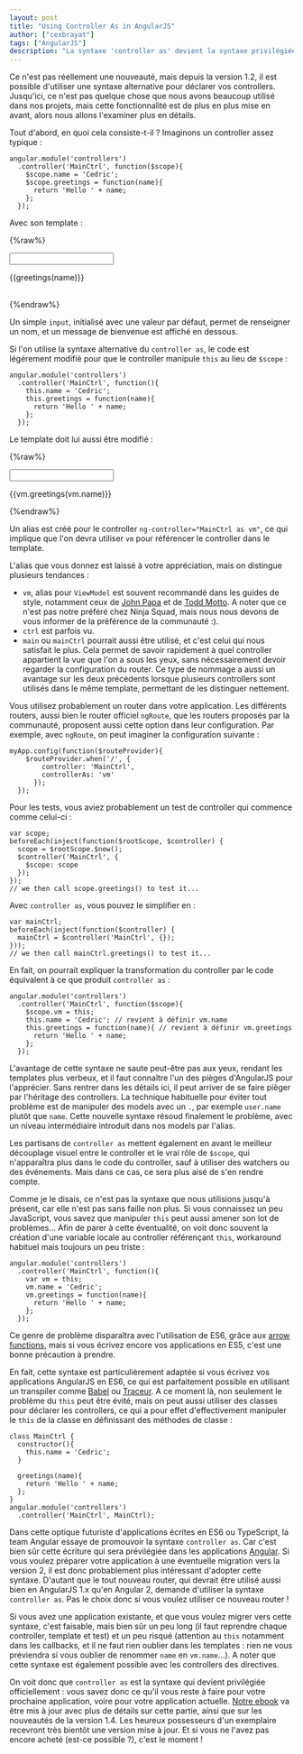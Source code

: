 ```yaml
---
layout: post
title: "Using Controller As in AngularJS"
author: ["cexbrayat"]
tags: ["AngularJS"]
description: "La syntaxe 'controller as' devient la syntaxe privilégiée pour écrire les controllers AngularJS. Voyons à quoi elle ressemble et ce qu'elle apporte !"
---
```


Ce n'est pas réellement une nouveauté, mais depuis la version 1.2, il est possible d'utiliser une syntaxe alternative pour déclarer vos controllers. Jusqu'ici, ce n'est pas quelque chose que nous avons beaucoup utilisé dans nos projets, mais cette fonctionnalité est de plus en plus mise en avant, alors nous allons l'examiner plus en détails.

Tout d'abord, en quoi cela consiste-t-il ? Imaginons un controller assez typique :

    angular.module('controllers')
      .controller('MainCtrl', function($scope){
        $scope.name = 'Cedric';
        $scope.greetings = function(name){
          return 'Hello ' + name;
        };
      });

Avec son template :

{%raw%}
    <div ng-controller="MainCtrl">
      <input ng-model="name">
      <p>{{greetings(name)}}</p>
    </div>  
{%endraw%}

Un simple `input`, initialisé avec une valeur par défaut, permet de renseigner un nom, et un message de bienvenue est affiché en dessous.

Si l'on utilise la syntaxe alternative du `controller as`, le code est légérement modifié pour que le controller manipule `this` au lieu de `$scope` :

    angular.module('controllers')
      .controller('MainCtrl', function(){
        this.name = 'Cedric';
        this.greetings = function(name){
          return 'Hello ' + name;
        };
      });

Le template doit lui aussi être modifié :

{%raw%}
    <div ng-controller="MainCtrl as vm">
      <input ng-model="vm.name">
      <p>{{vm.greetings(vm.name)}}</p>
    </div>
{%endraw%}

Un alias est créé pour le controller `ng-controller="MainCtrl as vm"`, ce qui implique que l'on devra utiliser `vm` pour référencer le controller dans le template.

L'alias que vous donnez est laissé à votre appréciation, mais on distingue plusieurs tendances :

- `vm`, alias pour `ViewModel` est souvent recommandé dans les guides de style, notamment ceux de [John Papa](https://github.com/johnpapa/angular-styleguide#style-y032) et de [Todd Motto](https://github.com/toddmotto/angularjs-styleguide#controllers). A noter que ce n'est pas notre préféré chez Ninja Squad, mais nous nous devons de vous informer de la préférence de la communauté :).
- `ctrl` est parfois vu.
- `main` ou `mainCtrl` pourrait aussi être utilisé, et c'est celui qui nous satisfait le plus. Cela permet de savoir rapidement à quel controller appartient la vue que l'on a sous les yeux, sans nécessairement devoir regarder la configuration du router. Ce type de nommage a aussi un avantage sur les deux précédents lorsque plusieurs controllers sont utilisés dans le même template, permettant de les distinguer nettement.

Vous utilisez probablement un router dans votre application. Les différents routers, aussi bien le router officiel `ngRoute`, que les routers proposés par la communauté, proposent aussi cette option dans leur configuration. Par exemple, avec `ngRoute`, on peut imaginer la configuration suivante :

    myApp.config(function($routeProvider){
        $routeProvider.when('/', {
            controller: 'MainCtrl',
            controllerAs: 'vm'
          });
      });

Pour les tests, vous aviez probablement un test de controller qui commence comme celui-ci :

    var scope;
    beforeEach(inject(function($rootScope, $controller) {
      scope = $rootScope.$new();
      $controller('MainCtrl', {
        $scope: scope
      });
    });
    // we then call scope.greetings() to test it...

Avec `controller as`, vous pouvez le simplifier en :

    var mainCtrl;
    beforeEach(inject(function($controller) {
      mainCtrl = $controller('MainCtrl', {});
    }));
    // we then call mainCtrl.greetings() to test it...

En fait, on pourrait expliquer la transformation du controller par le code équivalent à ce que produit `controller as` :

    angular.module('controllers')
      .controller('MainCtrl', function($scope){
        $scope.vm = this;
        this.name = 'Cedric'; // revient à définir vm.name
        this.greetings = function(name){ // revient à définir vm.greetings
          return 'Hello ' + name;
        };
      });

L'avantage de cette syntaxe ne saute peut-être pas aux yeux, rendant les templates plus verbeux, et il faut connaître l'un des pièges d'AngularJS pour l'apprécier. Sans rentrer dans les détails ici, il peut arriver de se faire pièger par l'héritage des controllers. La technique habituelle pour éviter tout problème est de manipuler des models avec un `.`, par exemple `user.name` plutôt que `name`. Cette nouvelle syntaxe résoud finalement le problème, avec un niveau intermédiaire introduit dans nos models par l'alias.

Les partisans de `controller as` mettent également en avant le meilleur découplage visuel entre le controller et le vrai rôle de `$scope`, qui n'apparaîtra plus dans le code du controller, sauf à utiliser des watchers ou des événements. Mais dans ce cas, ce sera plus aisé de s'en rendre compte.

Comme je le disais, ce n'est pas la syntaxe que nous utilisions jusqu'à présent, car elle n'est pas sans faille non plus. Si vous connaissez un peu JavaScript, vous savez que manipuler `this` peut aussi amener son lot de problèmes... Afin de parer à cette éventualité, on voit donc souvent la création d'une variable locale au controller référençant `this`, workaround habituel mais toujours un peu triste :

    angular.module('controllers')
      .controller('MainCtrl', function(){
        var vm = this;
        vm.name = 'Cedric';
        vm.greetings = function(name){
          return 'Hello ' + name;
        };
      });

Ce genre de problème disparaîtra avec l'utilisation de ES6, grâce aux [arrow functions](https://developer.mozilla.org/fr/docs/Web/JavaScript/Reference/Fonctions/Fonctions_fl%C3%A9ch%C3%A9es), mais si vous écrivez encore vos applications en ES5, c'est une bonne précaution à prendre.

En fait, cette syntaxe est particulièrement adaptée si vous écrivez vos applications AngularJS en ES6, ce qui est parfaitement possible en utilisant un transpiler comme [Babel](https://babeljs.io/) ou [Traceur](https://github.com/google/traceur-compiler). A ce moment là, non seulement le problème du `this` peut être évité, mais on peut aussi utiliser des classes pour déclarer les controllers, ce qui a pour effet d'effectivement manipuler le `this` de la classe en définissant des méthodes de classe :

    class MainCtrl {
      constructor(){
        this.name = 'Cedric';  
      }

      greetings(name){
        return 'Hello ' + name;
      };
    }
    angular.module('controllers')
      .controller('MainCtrl', MainCtrl);

Dans cette optique futuriste d'applications écrites en ES6 ou TypeScript, la team Angular essaye de promouvoir la syntaxe `controller as`. Car c'est bien sûr cette écriture qui sera prévilégiée dans les applications [Angular](https://books.ninja-squad.com/angular). Si vous voulez préparer votre application à une éventuelle migration vers la version 2, il est donc probablement plus intéressant d'adopter cette syntaxe. D'autant que le tout nouveau router, qui devrait être utilisé aussi bien en AngularJS 1.x qu'en Angular 2, demande d'utiliser la syntaxe `controller as`. Pas le choix donc si vous voulez utiliser ce nouveau router !

Si vous avez une application existante, et que vous voulez migrer vers cette syntaxe, c'est faisable, mais bien sûr un peu long (il faut reprendre chaque controller, template et test) et un peu risqué (attention au `this` notamment dans les callbacks, et il ne faut rien oublier dans les templates : rien ne vous préviendra si vous oublier de renommer `name` en `vm.name`...). A noter que cette syntaxe est également possible avec les controllers des directives.

On voit donc que `controller as` est la syntaxe qui devient privilégiée officiellement : vous savez donc ce qu'il vous reste à faire pour votre prochaine application, voire pour votre application actuelle. [Notre ebook](https://books.ninja-squad.com/angularjs) va être mis à jour avec plus de détails sur cette partie, ainsi que sur les nouveautés de la version 1.4. Les heureux possesseurs d'un exemplaire recevront très bientôt une version mise à jour. Et si vous ne l'avez pas encore acheté (est-ce possible ?), c'est le moment !

